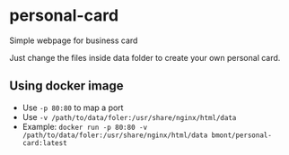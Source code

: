 # personal-card
Simple webpage for business card

Just change the files inside data folder to create your own personal card.

## Using docker image
- Use ```-p 80:80``` to map a port
- Use ```-v /path/to/data/foler:/usr/share/nginx/html/data```
- Example: ```docker run -p 80:80 -v /path/to/data/foler:/usr/share/nginx/html/data bmont/personal-card:latest```